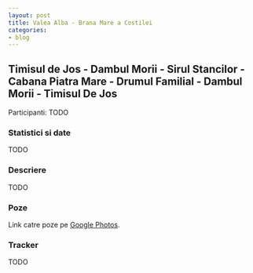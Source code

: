 ```yaml
---
layout: post
title: Valea Alba - Brana Mare a Costilei
categories:
- blog
---
```


Timisul de Jos - Dambul Morii - Sirul Stancilor - Cabana Piatra Mare - Drumul Familial - Dambul Morii - Timisul De Jos
---

Participanti: TODO

### Statistici si date
TODO
	
### Descriere
TODO

### Poze
Link catre poze pe <a href="https://goo.gl/photos/AitNXExQQmAyRjkR7">Google Photos</a>.

### Tracker
TODO
